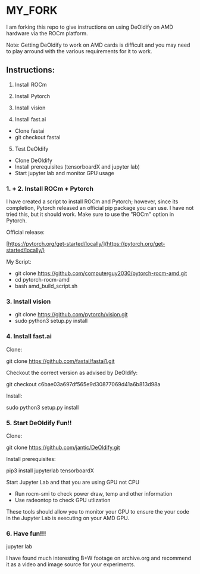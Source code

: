 # MY\_FORK

I am forking this repo to give instructions on using DeOldify on AMD hardware via the ROCm platform.

Note: Getting DeOldify to work on AMD cards is difficult and you may need to play arround with the various requirements for it to work.

## Instructions:

1. Install ROCm

2. Install Pytorch

3. Install vision

4. Install fast.ai

- Clone fastai
- git checkout fastai

5. Test DeOldify

- Clone DeOldify
- Install prerequisites (tensorboardX and jupyter lab)
- Start jupyter lab and monitor GPU usage

### 1. + 2. Install ROCm + Pytorch

I have created a script to install ROCm and Pytorch; however, since its completion, Pytorch released an official pip package you can use. I have not tried this, but it should work. Make sure to use the &quot;ROCm&quot; option in Pytorch.

Official release:

[https://pytorch.org/get-started/locally/](https://pytorch.org/get-started/locally/)

My Script:

- git clone https://github.com/computerguy2030/pytorch-rocm-amd.git
- cd pytorch-rocm-amd
- bash amd\_build\_script.sh

### 3. Install vision

- git clone https://github.com/pytorch/vision.git
- sudo python3 setup.py install

### 4. Install fast.ai

Clone:

git clone https://github.com/fastai/fastai1.git

Checkout the correct version as advised by DeOldify:

git checkout c6bae03a697df565e9d30877069d41a6b813d98a

Install:

sudo python3 setup.py install

### 5. Start DeOldify Fun!!

Clone:

git clone https://github.com/jantic/DeOldify.git

Install prerequisites:

pip3 install jupyterlab tensorboardX

Start Jupyter Lab and that you are using GPU not CPU

- Run rocm-smi to check power draw, temp and other information
- Use radeontop to check GPU utlization

These tools should allow you to monitor your GPU to ensure the your code in the Jupyter Lab is executing on your AMD GPU.

### 6. Have fun!!!

jupyter lab

I have found much interesting B+W footage on archive.org and recommend it as a video and image source for your experiments.
